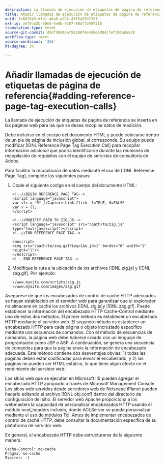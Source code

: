 ```yaml
---
description: La llamada de ejecución de etiquetas de página de referencia se inserta en las páginas web para las que se desea recopilar datos de medición.
title: Añadir llamadas de ejecución de etiquetas de página de referencia
uuid: 8c682649-d1b1-40a6-a2b2-4ff5a92b732f
exl-id: a4f9ab2b-50e8-4e0b-9c87-80dffb697316
translation-type: tm+mt
source-git-commit: d9df90242ef96188f4e4b5e6d04cfef196b0a628
workflow-type: tm+mt
source-wordcount: '356'
ht-degree: 3%

---
```


# Añadir llamadas de ejecución de etiquetas de página de referencia{#adding-reference-page-tag-execution-calls}

La llamada de ejecución de etiquetas de página de referencia se inserta en las páginas web para las que se desea recopilar datos de medición.

Debe incluirse en el cuerpo del documento HTML y puede colocarse dentro de un pie de página de inclusión global, si corresponde. Su equipo puede modificar [!DNL Reference Page Tag Execution Call] para recopilar información adicional que podría identificarse durante las reuniones de recopilación de requisitos con el equipo de servicios de consultoría de Adobe.

Para facilitar la recopilación de datos mediante el uso de [!DNL Reference Page Tag], complete los siguientes pasos:

1. Copie el siguiente código en el cuerpo del documento HTML:

   ```
   <!--//BEGIN REFERENCE PAGE TAG--> 
   <script language="javascript"> 
   var vlc = "0" //Capture Link Click  1=TRUE, 0=FALSE 
   var v = {}; 
   </script> 
   
   <!--//MODIFIY PATH TO ZIG.JS--> 
   <script language="javascript" src="/path/to/zig.js" type="text/javascript"></script> 
   <!--//END REFERENCE PAGE TAG--> 
   
   <noscript> 
   <img src="/path/to/zag.gif?Log=1&v_jd=1" border="0" width="1" height="1"/> 
   </noscript> 
   <!-- END REFERENCE PAGE TAG-->
   ```

1. Modifique la ruta a la ubicación de los archivos [!DNL zig.js] y [!DNL zag.gif]. Por ejemplo:

   ```
   //www.mysite.com/scripts/zig.js 
   //www.mysite.com/images/zag.gif 
   ```

Asegúrese de que los encabezados de control de caché HTTP adecuados se hayan establecido en el servidor web para garantizar que el explorador no almacene en caché los archivos [!DNL zig.js]y [!DNL zag.gif]. Puede establecer la información del encabezado HTTP Cache-Control mediante uno de estos dos métodos. El primer método es establecer un encabezado HTTP mediante el servidor web. El segundo método es establecer un encabezado HTTP para cada página o objeto incrustado específico mediante una secuencia de comandos. Con el método de secuencias de comandos, la página web debe haberse creado con un lenguaje de programación como JSP o ASP. A continuación, se genera una secuencia de comandos para que la página envíe la información de encabezado adecuada. Este método contiene dos desventajas obvias: 1) todas las páginas deben estar codificadas para enviar el encabezado, y 2) las páginas no pueden ser HTML estático, lo que tiene algún efecto en el rendimiento del servidor web.

Los sitios web que se ejecutan en Microsoft IIS pueden agregar el encabezado HTTP apropiado a través de Microsoft Management Console. Los sitios web servidos desde servidores web de Netscape iPlanet pueden hacerlo editando el archivo [!DNL obj.conf] dentro del directorio de configuración del sitio. El servidor web Apache proporciona a los webmasters la capacidad de personalizar encabezados HTTP usando el módulo mod_headers incluido, donde AOLServer se puede personalizar mediante el uso de módulos Tcl. Antes de implementar encabezados de control de caché HTTP, debe consultar la documentación específica de su plataforma de servidor web.

En general, el encabezado HTTP debe estructurarse de la siguiente manera:

```
Cache-Control: no-cache 
Pragma: no-cache 
Expires: -1
```
